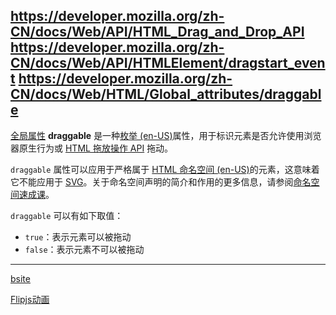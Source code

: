 https://developer.mozilla.org/zh-CN/docs/Web/API/HTML_Drag_and_Drop_API
https://developer.mozilla.org/zh-CN/docs/Web/API/HTMLElement/dragstart_event
https://developer.mozilla.org/zh-CN/docs/Web/HTML/Global_attributes/draggable
--- 

[全局属性](https://developer.mozilla.org/zh-CN/docs/Web/HTML/Global_attributes) **draggable** 是一种[枚举 (en-US)](https://developer.mozilla.org/en-US/docs/Glossary/Enumerated "Currently only available in English (US)")属性，用于标识元素是否允许使用浏览器原生行为或 [HTML 拖放操作 API](https://developer.mozilla.org/zh-CN/docs/Web/API/HTML_Drag_and_Drop_API) 拖动。

`draggable` 属性可以应用于严格属于 [HTML 命名空间 (en-US)](https://developer.mozilla.org/en-US/docs/Glossary/Namespace "Currently only available in English (US)")的元素，这意味着它不能应用于 [SVG](https://developer.mozilla.org/zh-CN/docs/Web/SVG)。关于命名空间声明的简介和作用的更多信息，请参阅[命名空间速成课](https://developer.mozilla.org/zh-CN/docs/Web/SVG/Namespaces_Crash_Course)。

`draggable` 可以有如下取值：

-   `true`：表示元素可以被拖动
-   `false`：表示元素不可以被拖动

--- 
[bsite](https://www.bilibili.com/video/BV1uN411u7GP/?spm_id_from=333.1007.top_right_bar_window_history.content.click&vd_source=62c8a03e66ff063b9af3e473fadb8049)

[Flipjs动画](https://www.bilibili.com/video/BV1Yu411E7io/?spm_id_from=333.788.recommend_more_video.0&vd_source=62c8a03e66ff063b9af3e473fadb8049)

